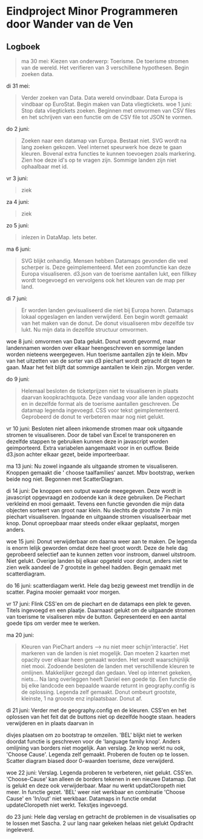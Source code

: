 Eindproject Minor Programmeren door Wander van de Ven
======================================================================================================================
Logboek
--------------------------------------------------------------------------------------------------------
> ma 30 mei:
> Kiezen van onderwerp: Toerisme. De toerisme stromen van de wereld. Het verifieren van 3 verschillene hypothesen. Begin zoeken data.
>
di 31 mei:
> Verder zoeken van Data. Data wereld onvindbaar. Data Europa is vindbaar op EuroStat. Begin maken van Data vliegtickets.
woe 1 juni:
> Stop data vliegtickets zoeken. Beginnen met omvormen van CSV files en het schrijven van een functie om de CSV file tot JSON te vormen. 
>
do 2 juni:
> Zoeken naar een datamap van Europa. Bestaat niet. SVG wordt na lang zoeken gekozen. Veel internet speurwerk hoe deze te gaan kleuren. Bovenal extra functies te kunnen toevoegen zoals markering. 
Zien hoe deze id's op te vragen zijn. Sommige landen zijn niet ophaalbaar met id.
>
vr 3 juni:
> ziek
>
za 4 juni:
> ziek
>
zo 5 juni:
> inlezen in DataMap. Iets beter.
>
ma 6 juni:
> SVG blijkt onhandig. Mensen hebben Datamaps gevonden die veel scherper is. Deze geimplementeerd. Met een zoomfunctie kan deze Europa visualiseren. 
d3.json van de toerisme aantallen lukt, een fillkey wordt toegevoegd en vervolgens ook het kleuren van de map per land.
>
di 7 juni:
> Er worden landen gevisualiseerd die niet bij Europa horen. Datamaps lokaal opgeslagen en landen verwijderd. Een begin wordt gemaakt van het maken van de donut.
De donut visualiseren mbv dezelfde tsv lukt. Nu mijn data in dezelfde structuur omvormen.
>
woe 8 juni:
omvormen van Data gelukt. Donut wordt gevormd, maar landennamen worden over elkaar heengeschreven en sommige landen worden nieteens weergegeven. Hun toerisme aantallen zijn te klein. 
Mbv van het uitzetten van de sorter van d3 piechart wordt getracht dit tegen te gaan. Maar het feit blijft dat sommige aantallen te klein zijn. 
Morgen verder. 
>
do 9 juni:
> Helemaal besloten de ticketprijzen niet te visualiseren in plaats daarvan koopkrachtquota. Deze vandaag voor alle landen opgezocht en in dezelfde format
als de toerisme aantallen geschreven. De datamap legenda ingevoegd. CSS voor tekst geimplementeerd. Geprobeerd de donut te verbeteren maar nog niet gelukt.
>
vr 10 juni:
Besloten niet alleen inkomende stromen maar ook uitgaande stromen te visualiseren. 
Door de tabel van Excel te transponeren en dezelfde stappen te gebruiken kunnen deze in javascript worden geimporteerd.
Extra variabelen aangemaakt voor in en outflow. Beide d3.json achter elkaar gezet, beide importeerbaar.
>
ma 13 juni:
Nu zowel ingaande als uitgaande stromen te visualiseren. Knoppen gemaakt die ' choose taalfamilies' aanzet. 
Mbv bootstrap, werken beide nog niet. Begonnen met ScatterDiagram.
>
di 14 juni:
De knoppen een output waarde meegegeven. Deze wordt in javascript opgevraagd en zodoende kan ik deze gebruiken. De Piechart verkleind en mooi gemaakt. 
Tevens een functie gevonden die mijn data objecten sorteert van groot naar klein. Nu slechts de grootste 7 in mijn piechart visualiseren. Ingaande en uitgaande stromen visualiseerbaar met knop.
Donut oproepbaar maar steeds onder elkaar geplaatst, morgen anders.
>
woe 15 juni:
Donut verwijderbaar om daarna weer aan te maken.
De legenda is enorm lelijk geworden omdat deze heel groot wordt. Deze de hele dag geprobeerd selectief aan te kunnen zetten voor instroom, danwel uitstroom. 
Niet gelukt. Overige landen bij elkaar opgeteld voor donut, anders niet te zien welk aandeel de 7 grootste in geheel hadden. Begin gemaakt met scatterdiagram.
>
do 16 juni:
scatterdiagam werkt. Hele dag bezig geweest met trendlijn in de scatter. Pagina mooier gemaakt voor morgen.
>
vr 17 juni:
Flink CSS'en om de piechart en de datamaps een plek te geven. Titels ingevoegd en een plaatje. Daarnaast gelukt om de uitgaande stromen van toerisme te visaliseren mbv de button.
Gepresenteerd en een aantal goede tips om verder mee te werken. 
>
ma 20 juni:
> Kleuren van PieChart anders --> nu niet meer schijn'interactie'. Het markeren van de landen is niet mogelijk. Dan moeten 2 kaarten met opacity over elkaar heen gemaakt worden. Het wordt waarschijnlijk niet mooi. 
Zodoende besloten de landen met verschillende kleuren te omlijnen. Makkelijker gezegd dan gedaan. Veel op internet gekeken, niets... Na lang overleggen
heeft Daniel een goede tip. Een functie die bij elke landcode een bepaalde waarde returnt in geography.config is de oplossing. 
Legenda zelf gemaakt.
Donut ombeurt grootste, kleinste, 1 na grooste enz inplaatsbaar. Donut af.
>
di 21 juni:
Verder met de geography.config en de kleuren. CSS'en en het oplossen van het feit dat de buttons niet op dezelfde hoogte staan.
headers verwijderen en in plaats daarvan in <p> divjes plaatsen om zo bootstrap te omzeilen. 'BEL' blijkt niet te werken doordat functie is geschreven voor de 'language family knop'. Anders omlijning van borders niet mogelijk. Aan verslag.
2e knop werkt nu ook, 'Choose Cause'. Legenda zelf gemaakt. Proberen de fouten op te lossen. Scatter diagram biased door 0-waarden toerisme, deze verwijderd.
>
woe 22 juni:
Verslag. Legenda proberen te verbeteren, niet gelukt. CSS'en. 'Choose-Cause' kan alleen de borders tekenen in een nieuwe Datamap.
Dat is gelukt en deze ook verwijderbaar. Maar nu werkt updatCloropeth niet meer. In functie gezet. 'BEL' weer niet werkbaar en
combinatie 'Choose Cause' en 'In/out' niet werkbaar. Datamaps in functie omdat updateCloropeth niet werkt. Tekstjes ingevoegd.
>
do 23 juni:
Hele dag verslag en getracht de problemen in de visualisaties op te lossen met Sascha. 2 uur lang naar gekeken helaas niet gelukt
Opdracht ingeleverd.
